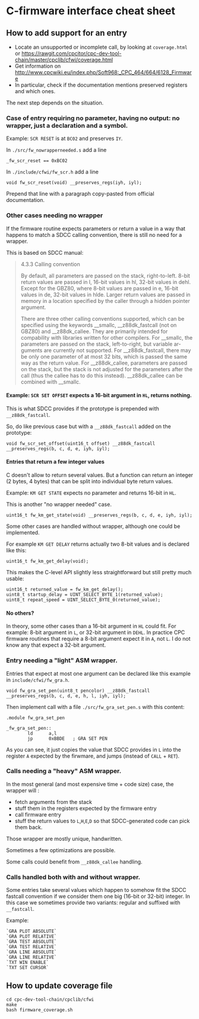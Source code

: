 # C-firmware interface cheat sheet

## How to add support for an entry

* Locate an unsupported or incomplete call, by looking at `coverage.html` or https://rawgit.com/cpcitor/cpc-dev-tool-chain/master/cpclib/cfwi/coverage.html
* Get information on http://www.cpcwiki.eu/index.php/Soft968:_CPC_464/664/6128_Firmware
* In particular, check if the documentation mentions preserved registers and which ones.

The next step depends on the situation.

### Case of entry requiring no parameter, having no output: no wrapper, just a declaration and a symbol.

Example: `SCR RESET` is at `BC02` and preserves `IY`.

In `./src/fw_nowrapperneeded.s` add a line

    _fw_scr_reset == 0xBC02

In `./include/cfwi/fw_scr.h` add a line

    void fw_scr_reset(void) __preserves_regs(iyh, iyl);

Prepend that line with a paragraph copy-pasted from official documentation.

### Other cases needing no wrapper

If the firmware routine expects parameters or return a value in a way that happens to match a SDCC calling convention, there is still no need for a wrapper.

This is based on SDCC manual:

> 4.3.3 Calling convention
>
> By default, all parameters are passed on the stack,
> right-to-left. 8-bit return values are passed in l, 16-bit values in
> hl, 32-bit values in dehl. Except for the GBZ80, where 8-bit values
> are passed in e, 16-bit values in de, 32-bit values in hlde. Larger
> return values are passed in memory in a location specified by the
> caller through a hidden pointer argument.
>
> There are three other calling conventions supported, which can be
> specified using the keywords __smallc, __z88dk_fastcall (not on
> GBZ80) and __z88dk_callee. They are primarily intended for
> compability with libraries written for other compilers. For
> __smallc, the parameters are passed on the stack, left-to-right, but
> variable ar- guments are currently not supported. For
> __z88dk_fastcall, there may be only one parameter of at most 32
> bits, which is passed the same way as the return value. For
> __z88dk_callee, parameters are passed on the stack, but the stack is
> not adjusted for the parameters after the call (thus the callee has
> to do this instead). __z88dk_callee can be combined with __smallc.

#### Example: `SCR SET OFFSET` expects a 16-bit argument in `HL`, returns nothing.

This is what SDCC provides if the prototype is prepended with `__z88dk_fastcall`.

So, do like previous case but with a `__z88dk_fastcall` added on the prototype:

    void fw_scr_set_offset(uint16_t offset) __z88dk_fastcall __preserves_regs(b, c, d, e, iyh, iyl);

#### Entries that return a few integer values

C doesn't allow to return several values.  But a function can return an integer (2 bytes, 4 bytes) that can be split into individual byte return values.

Example: `KM GET STATE` expects no parameter and returns 16-bit in `HL`.

This is another "no wrapper needed" case.

    uint16_t fw_km_get_state(void) __preserves_regs(b, c, d, e, iyh, iyl);

Some other cases are handled without wrapper, although one could be implemented.

For example `KM GET DELAY` returns actually two 8-bit values and is declared like this:

    uint16_t fw_km_get_delay(void);

This makes the C-level API slightly less straightforward but still pretty much usable:

    uint16_t returned_value = fw_km_get_delay();
    uint8_t startup_delay = UINT_SELECT_BYTE_1(returned_value);
    uint8_t repeat_speed = UINT_SELECT_BYTE_0(returned_value);

#### No others?

In theory, some other cases than a 16-bit argument in `HL` could fit.  For example: 8-bit argument in `L`, or 32-bit argument in `DEHL`.  In practice CPC firmware routines that require a 8-bit argument expect it in `A`, not `L`.  I do not know any that expect a 32-bit argument.

### Entry needing a "light" ASM wrapper.

Entries that expect at most one argument can be declared like this example in `include/cfwi/fw_gra.h`.

    void fw_gra_set_pen(uint8_t pencolor) __z88dk_fastcall __preserves_regs(b, c, d, e, h, l, iyh, iyl);

Then implement call with a file `./src/fw_gra_set_pen.s` with this content:

    .module fw_gra_set_pen

    _fw_gra_set_pen::
            ld      a,l
            jp      0xBBDE   ; GRA SET PEN

As you can see, it just copies the value that SDCC provides in `L` into the register `A` expected by the firwmare, and jumps (instead of `CALL` + `RET`).

### Calls needing a "heavy" ASM wrapper.

In the most general (and most expensive time + code size) case, the wrapper will :

* fetch arguments from the stack
* stuff them in the registers expected by the firmware entry
* call firmware entry
* stuff the return values to `L`,`H`,`E`,`D` so that SDCC-generated code can pick them back.

Those wrapper are mostly unique, handwritten.

Sometimes a few optimizations are possible.

Some calls could benefit from `__z88dk_callee` handling.

### Calls handled both with and without wrapper.

Some entries take several values which happen to somehow fit the SDCC fastcall convention if we consider them one big (16-bit or 32-bit) integer.  In this case we sometimes provide two variants: regular and suffixed with `__fastcall`.

Example:

	`GRA PLOT ABSOLUTE`
	`GRA PLOT RELATIVE`
	`GRA TEST ABSOLUTE`
	`GRA TEST RELATIVE`
	`GRA LINE ABSOLUTE`
	`GRA LINE RELATIVE`
	`TXT WIN ENABLE`
	`TXT SET CURSOR`

## How to update coverage file

    cd cpc-dev-tool-chain/cpclib/cfwi
    make
    bash firmware_coverage.sh
